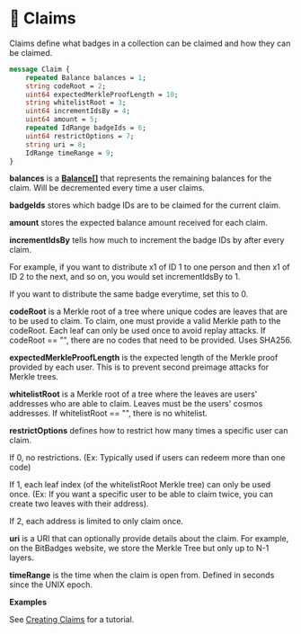 # 🎁 Claims

Claims define what badges in a collection can be claimed and how they can be claimed.

```protobuf
message Claim {
    repeated Balance balances = 1; 
    string codeRoot = 2;
    uint64 expectedMerkleProofLength = 10;
    string whitelistRoot = 3;
    uint64 incrementIdsBy = 4;
    uint64 amount = 5;
    repeated IdRange badgeIds = 6;
    uint64 restrictOptions = 7; 
    string uri = 8;
    IdRange timeRange = 9;
}
```

**balances** is a [**Balance\[\]**](balances.md) that represents the remaining balances for the claim. Will be decremented every time a user claims.

**badgeIds** stores which badge IDs are to be claimed for the current claim.

**amount** stores the expected balance amount received for each claim.

**incrementIdsBy** tells how much to increment the badge IDs by after every claim.

For example, if you want to distribute x1 of ID 1 to one person and then x1 of ID 2 to the next, and so on, you would set incrementIdsBy to 1.

If you want to distribute the same badge everytime, set this to 0.

**codeRoot** is a Merkle root of a tree where unique codes are leaves that are to be used to claim. To claim, one must provide a valid Merkle path to the codeRoot. Each leaf can only be used once to avoid replay attacks. If codeRoot == "", there are no codes that need to be provided. Uses SHA256.

**expectedMerkleProofLength** is the expected length of the Merkle proof provided by each user. This is to prevent second preimage attacks for Merkle trees.

**whitelistRoot** is a Merkle root of a tree where the leaves are users' addresses who are able to claim. Leaves must be the users' cosmos addresses. If whitelistRoot == "", there is no whitelist.

**restrictOptions** defines how to restrict how many times a specific user can claim.&#x20;

If 0, no restrictions. (Ex: Typically used if users can redeem more than one code)

If 1, each leaf index (of the whitelistRoot Merkle tree) can only be used once. (Ex: If you want a specific user to be able to claim twice, you can create two leaves with their address).

If 2, each address is limited to only claim once.&#x20;

**uri** is a URI that can optionally provide details about the claim. For example, on the BitBadges website, we store the Merkle Tree but only up to N-1 layers.

**timeRange** is the time when the claim is open from. Defined in seconds since the UNIX epoch.



**Examples**

See [Creating Claims](../tutorials/merkle-trees-for-claims.md) for a tutorial.
